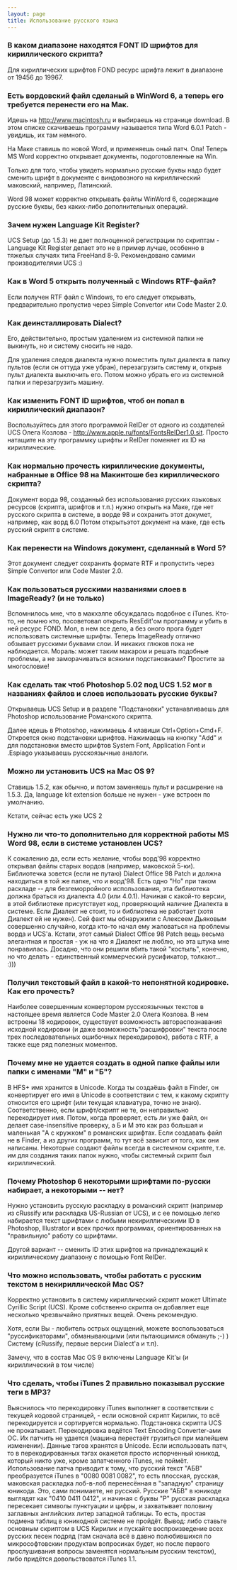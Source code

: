 ```yaml
---
layout: page
title: Использование русского языка
---
```


### В каком диапазоне находятся FONT ID шрифтов для кириллического скрипта?

Для кириллических шрифтов FOND ресурс шрифта лежит в диапазоне от 19456 до 19967.

### Есть вордовский файл сделаный в WinWord 6, а теперь его требуется перенести его на Мак.

Идешь на http://www.macintosh.ru и выбираешь на странице download. В этом списке скачиваешь программу называется типа Word 6.0.1 Patch - увидишь, их там немного.

На Маке ставишь по новой Word, и применяешь оный патч. Опа! Теперь MS Word корректно открывает документы, подоготовленные на Win.

Только для того, чтобы увидеть нормально русские буквы надо будет сменить шрифт в документе с виндовозного на кириллический маковский, например, Латинский.

Word 98 может корректно открывать файлы WinWord 6, содержащие русские буквы, без каких-либо дополнительных операций.

### Зачем нужен Language Kit Register?

UCS Setup (до 1.5.3) не дает полноценной регистрации по скриптам - Language Kit Register делает это не в пример лучше, особенно в тяжелых случаях типа FreeHand 8-9. Рекомендовано самими производителями UCS :)

### Как в Word 5 открыть полученный с Windows RTF-файл?

Если получен RTF файл с Windows, то его следует открывать, предварительно пропустив через Simple Convertor или Code Master 2.0.

### Как деинсталлировать Dialect?

Его, действительно, простым удалением из системной папки не выкинуть, но и систему сносить не надо.

Для удаления следов диалекта нужно поместить пульт диалекта в папку пультов (если он оттуда уже убран), перезагрузить систему и, открыв пульт диалекта выключить его. Потом можно убрать его из системной папки и перезагрузить машину.

### Как изменить FONT ID шрифтов, чтоб он попал в кириллический диапазон?

Воспользуйтесь для этого программой ReIDer от одного из создателей UCS Олега Козлова - http://www.apple.ru/fonts/FontsReIDer1.0.sit. Просто натащите на эту программку шрифты и ReIDer поменяет их ID на кириллические.

### Как нормально прочесть кириллические документы, набранные в Office 98 на Макинтоше без кириллического скрипта?

Документ ворда 98, созданный без использования русских языковых ресурсов (скрипта, шрифтов и т.п.) нужно открыть на Маке, где нет русского скрипта в системе, в ворде 98 и сохранить этот докумет, например, как ворд 6.0 Потом открытьэтот документ на маке, где есть русский скрипт в системе.

### Как перенести на Windows документ, сделанный в Word 5?

Этот документ следует сохранить формате RTF и пропустить через Simple Convertor или Code Master 2.0.

### Как пользоваться русскими названиями слоев в ImageReady? (и не только)

Вспомнилось мне, что в макхэлпе обсуждалась подобное с iTunes. Кто-то, не помню кто, посоветовал открыть ResEdit'ом программу и убить в ней ресурс FOND. Мол, в нем все дело, а без оного прога будет использовать системные шрифты. Теперь ImageReady отлично обзывает русскими буквами слои. И никаких глюков пока не наблюдается. Мораль: может таким макаром и решать подобные проблемы, а не заморачиваться всякими подстановками? Простите за многословие! 

### Как сделать так чтоб Photoshop 5.02 под UCS 1.52 мог в названиях файлов и слоев использовать русские буквы?

Открываешь UCS Setup и в разделе "Подстановки" устанавливаешь для Photoshop использование Романского скрипта.

Далее идешь в Photoshop, нажимаешь 4 клавиши Ctrl+Option+Cmd+F. Откроется окно подстановки шрифтов. Нажимаешь на кнопку "Add" и для подстановки вместо шрифтов System Font, Application Font и .Espiago указываешь русскоязычные аналоги.

### Можно ли установить UCS на Mac OS 9?

Ставишь 1.5.2, как обычно, и потом заменяешь пульт и расширение на 1.5.3. Да, language kit extension больше не нужен - уже встроен по умолчанию.

Кстати, сейчас есть уже UCS 2

### Нужно ли что-то дополнительно для корректной работы MS Word 98, если в системе установлен UCS?

К сожалению да, если есть желание, чтобы ворд'98 корректно открывал файлы старых вордов (например, маковской 5-ки). Библиотечка зовется (если не путаю) Dialect Office 98 Patch и должна находиться в той же папке, что и ворд'98. Есть одно "Но" при таком раскладе -- для безгеморройного использования, эта библиотека должна браться из диалекта 4.0 (или 4.0.1). Hачиная с какой-то версии, в этой библиотеке присутствует код, проверяющий наличие Диалекта в системе. Если Диалект не стоит, то и библиотека не работает (хотя Диалект ей не нужен). Сей факт мы обнаружили с Алексеем Дьяковым совершенно случайно, когда кто-то начал ему жаловаться на проблемы ворда и UCS'а. Кстати, этот самый Dialect Office 98 Patch вещь весьма элегантная и простая - уж на что я Диалект не люблю, но эта штука мне понравилась. Досадно, что они решили вбить такой "костыль", конечно, но что делать - единственный коммерческий русификатор, толкают... :)))

### Получил текстовый файл в какой-то непонятной кодировке. Как его прочесть?

Наиболее совершенным конвертором русскоязычных текстов в настоящее время является Code Master 2.0 Олега Козлова. В нем встроены 18 кодировок, существует возможность автораспознавания исходной кодировки (и даже возможность"расшифровки" текста после трех последовательных ошибочных перекодировок), работа с RTF, а также еще ряд полезных моментов.

### Почему мне не удается создать в одной папке файлы или папки с именами "М" и "Б"?

В HFS+ имя хранится в Unicode. Когда ты создаёшь файл в Finder, он конвертирует его имя в Unicode в соответствии с тем, к какому скрипту относится его шрифт (или текущая клавиатура, точно не знаю). Соответственно, если шрифт/скрипт не те, он неправильно перекодирует имя. Потом, когда проверяет, есть ли уже файл, он делает case-insensitive проверку, а Б и М это как раз большая и маленькая "A с кружком" в романских шрифтах. Если создавать файл не в Finder, а из других программ, то тут всё зависит от того, как они написаны. Некоторые создают файлы всегда в системном скрипте, т.е. им для создания таких папок нужно, чтобы системный скрипт был кириллический.

### Почему Photoshop 6 некоторыми шрифтами по-русски набирает, а некоторыми -- нет?

Нужно установить русскую раскладку в романский скрипт (например из cRussify или раскладка US-Russian от UCS), и с ее помощью легко набирается текст шрифтами с любыми некириллическими ID в Photoshop, Illustrator и всех прочих программах, ориентированных на "правильную" работу со шрифтами.

Другой вариант -- сменить ID этих шрифтов на принадлежащий к кириллическому диапазону с помощью Font ReIDer.

### Что можно использовать, чтобы работать с русским текстом в некириллической Mac OS?

Корректно установить в систему кириллический скрипт может Ultimate Cyrillic Script (UCS). Кроме собственно скрипта он добавляет еще несколько чрезвычайно приятных вещей. Очень рекомендую.

Хотя, если Вы - любитель острых ощущений, можете воспользоваться "руссификаторами", обманывающими (или пытающимися обмануть ;-) ) Систему (cRussify, первые версии Dialect'а и т.п).

Замечу, что в состав Mac OS 9 включены Language Kit'ы (и кириллический в том числе)

### Что сделать, чтобы iTunes 2 правильно показывал русские теги в MP3?

Выяснилось что перекодировку iTunes выполняет в соответствии с текущей кодовой страницей, - если основной скрипт Кирилик, то всё перекодируется и сортируется нормально. Подстановка скрипта UCS не прокатывает. Перекодировка ведётся Text Encoding Converter-ами ОС. Их патчить не удается (машина перестаёт грузиться при малейшем изменении). Данные тэгов хранятся в Unicode. Если использовать патч, то в перекодированных тэгах окажется просто испорченный юникод, который никто уже, кроме запатченного iTunes, не поймёт. Использование патча приводит к тому, что русский текст "АБВ" преобразуется iTunes в "0080 0081 0082", то есть плосская, русская, маковская раскладка лоб-в-лоб перенесённая в "западную" страницу юникода. Это, сами понимаете, не русский. Русские "АБВ" в юникоде выглядят как "0410 0411 0412", и начиная с буквы "Р" русская раскладка пересекает символы пунктуации и цифры, и захватывает половину заглавных английских литер западной таблицы. То есть, простая подмена таблиц в юникодной системе не пройдёт. Вывод: либо ставьте основным скриптом в UCS Кирилик и пускайте воспроизведение всех русских песен подряд (там сначала всё в давно полюбившихся по микрософтовскии продуктам вопросиках будет, но после первого прослушивания вопросы заменятся нормальным русским текстом), либо придётся довольствоватся iTunes 1.1.


